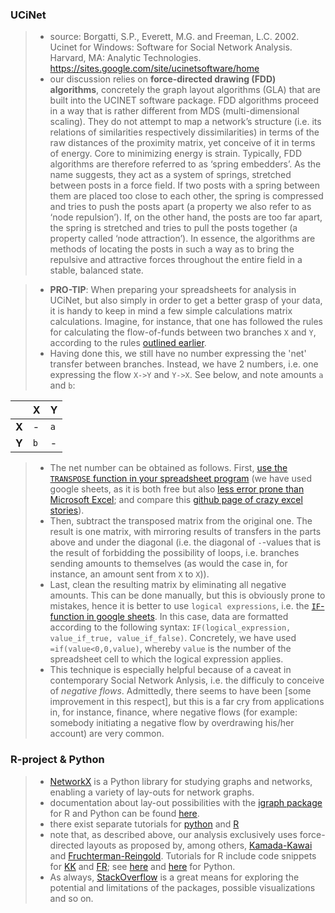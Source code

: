 ### UCiNet


> * source: Borgatti, S.P., Everett, M.G. and Freeman, L.C. 2002. Ucinet for Windows: Software for Social Network Analysis. Harvard, MA: Analytic Technologies. https://sites.google.com/site/ucinetsoftware/home
> * our discussion relies on **force-directed drawing (FDD) algorithms**, concretely the graph layout algorithms (GLA) that are built into the UCINET software package. FDD algorithms proceed in a way that is rather different from MDS (multi-dimensional scaling). They do not attempt to map a network’s structure (i.e. its relations of similarities respectively dissimilarities) in terms of the raw distances of the proximity matrix, yet conceive of it in terms of energy. Core to minimizing energy is strain. Typically, FDD algorithms are therefore referred to as ‘spring embedders’. As the name suggests, they act as a system of springs, stretched between posts in a force field. If two posts with a spring between them are placed too close to each other, the spring is compressed and tries to push the posts apart (a property we also refer to as ‘node repulsion’). If, on the other hand, the posts are too far apart, the spring is stretched and tries to pull the posts together (a property called ‘node attraction’). In essence, the algorithms are methods of locating the posts in such a way as to bring the repulsive and attractive forces throughout the entire field in a stable, balanced state.

> * **PRO-TIP**: When preparing your spreadsheets for analysis in UCiNet, but also simply in order to get a better grasp of your data, it is handy to keep in mind a few simple calculations matrix calculations. Imagine, for instance, that one has followed the rules for calculating the flow-of-funds between two branches `X` and `Y`, according to the rules [outlined earlier](https://github.com/michaelschiltz/even-keel/blob/master/1.%20database%20architecture.md#a-flow-of-funds-analysis).
> * Having done this, we still have no number expressing the 'net' transfer between branches. Instead, we have 2 numbers, i.e. one expressing the flow `X->Y` and `Y->X`. See below, and note amounts `a` and `b`:

|   | X   | Y   |
|---|-----|-----|
| **X** | -   | `a` |
| **Y** | `b` | -   |

> * The net number can be obtained as follows. First, [use the `TRANSPOSE` function in your spreadsheet program](https://gsuitetips.com/tips/sheets/how-to-transpose-data-in-a-google-spreadsheet/) (we have used google sheets, as it is both free but also [less error prone than Microsoft Excel](http://blogs.lse.ac.uk/impactofsocialsciences/2017/02/22/excel-is-threatening-the-quality-of-research-data-data-packages-are-here-to-help/); and compare this [github page of crazy excel stories](https://github.com/jennybc/scary-excel-stories)).
> * Then, subtract the transposed matrix from the original one. The result is one matrix, with mirroring results of transfers in the parts above and under the diagonal (i.e. the diagonal of `-`-values that is the result of forbidding the possibility of loops, i.e. branches sending amounts to themselves (as would the case in, for instance, an amount sent from `X` to `X`)).
> * Last, clean the resulting matrix by eliminating all negative amounts. This can be done manually, but this is obviously prone to mistakes, hence it is better to use `logical expressions`, i.e. the [`IF`-function in google sheets](https://support.google.com/docs/answer/3093364?hl=en). In this case, data are formatted according to the following syntax: `IF(logical_expression, value_if_true, value_if_false)`. Concretely, we have used `=if(value<0,0,value)`, whereby `value` is the number of the spreadsheet cell to which the logical expression applies.
> * This technique is especially helpful because of a caveat in contemporary Social Network Anlysis, i.e. the difficuly to conceive of *negative flows*. Admittedly, there seems to have been [some improvement in this respect], but this is a far cry from applications in, for instance, finance, where negative flows (for example: somebody initiating a negative flow by overdrawing his/her account) are very common.




### R-project & Python

> * [NetworkX](https://networkx.github.io/) is a Python library for studying graphs and networks, enabling a variety of lay-outs for network graphs.
> * documentation about lay-out possibilities with the [igraph package](http://igraph.org/) for R and Python can be found [here](http://igraph.org/c/doc/igraph-Layout.html).
> * there exist separate tutorials for [python](http://igraph.org/python/doc/tutorial/tutorial.html) and [R](http://igraph.org/r/doc/)
> * note that, as described above, our analysis exclusively uses force-directed layouts as proposed by, among others, [Kamada-Kawai](https://linkinghub.elsevier.com/retrieve/pii/0020019089901026) and [Fruchterman-Reingold](http://onlinelibrary.wiley.com/doi/10.1002/spe.4380211102/abstract). Tutorials for R include code snippets for [KK](http://igraph.org/r/doc/layout_with_kk.html) and [FR](http://igraph.org/r/doc/layout_with_fr.html); see [here](http://igraph.org/python/doc/igraph-pysrc.html#Graph.layout_kamada_kawai) and [here](http://igraph.org/python/doc/igraph-pysrc.html#Graph.layout_fruchterman_reingold) for Python.
> * As always, [StackOverflow](https://stackoverflow.com/) is a great means for exploring the potential and limitations of the packages, possible visualizations and so on.
